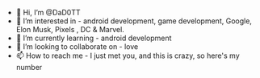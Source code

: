 - 👋 Hi, I’m @DaD0TT
- 👀 I’m interested in - android development, game development, Google, Elon Musk, Pixels , DC & Marvel.
- 🌱 I’m currently learning - android development
- 💞️ I’m looking to collaborate on - love
- 📫 How to reach me - I just met you, and this is crazy, so here's my number

<!---
DaD0TT/DaD0TT is a ✨ special ✨ repository because its `README.md` (this file) appears on your GitHub profile.
You can click the Preview link to take a look at your changes.
--->

